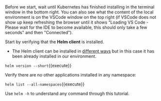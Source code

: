 Before we start, wait until Kubernetes has finished installing in the terminal window in the bottom right. You can also see what the content of the local environment is on the VSCode window on the top right (if VSCode does not show up keep refreshing the browser until it shows "Loading VS Code - Please wait for the IDE to become available, this should only take a few seconds" and then "Connected"). 

Start by verifying that the **Helm client** is installed.

* The Helm client can be installed in [different ways](https://helm.sh/docs/intro/install/) but in this case it has been already installed in our environment.

`helm version --short`{{execute}}

Verify there are no other applications installed in any namespace:

`helm list --all-namespaces`{{execute}}

Use `helm -h` to understand any command through this tutorial.
